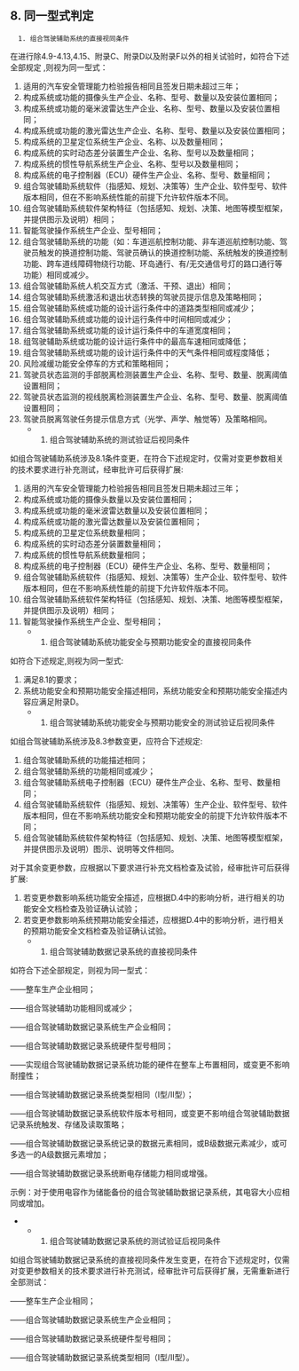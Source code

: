## 8. 同一型式判定
      1. 组合驾驶辅助系统的直接视同条件

在进行除4.9-4.13,4.15、附录C、附录D以及附录F以外的相关试验时，如符合下述全部规定 ,则视为同一型式：

1. 适用的汽车安全管理能力检验报告相同且签发日期未超过三年；
2. 构成系统或功能的摄像头生产企业、名称、型号、数量以及安装位置相同；
3. 构成系统或功能的毫米波雷达生产企业、名称、型号、数量以及安装位置相同；
4. 构成系统或功能的激光雷达生产企业、名称、型号、数量以及安装位置相同；
5. 构成系统的卫星定位系统生产企业、名称、以及数量相同；
6. 构成系统的实时动态差分装置生产企业、名称、型号以及数量相同；
7. 构成系统的惯性导航系统生产企业、名称、型号以及数量相同；
8. 构成系统的电子控制器（ECU）硬件生产企业、名称、型号、数量相同；
9. 组合驾驶辅助系统软件（指感知、规划、决策等）生产企业、软件型号、软件版本相同，但在不影响系统性能的前提下允许软件版本不同。
10. 组合驾驶辅助系统软件架构特征（包括感知、规划、决策、地图等模型框架，并提供图示及说明）相同；
11. 智能驾驶操作系统生产企业、型号相同；
12. 组合驾驶辅助系统的功能（如：车道巡航控制功能、非车道巡航控制功能、驾驶员触发的换道控制功能、驾驶员确认的换道控制功能、系统触发的换道控制功能、跨车道线障碍物绕行功能、环岛通行、有/无交通信号灯的路口通行等功能）相同或减少。
13. 组合驾驶辅助系统人机交互方式（激活、干预、退出）相同；
14. 组合驾驶辅助系统激活和退出状态转换的驾驶员提示信息及策略相同；
15. 组合驾驶辅助系统或功能的设计运行条件中的道路类型相同或减少；
16. 组合驾驶辅助系统或功能的设计运行条件中时间相同或减少；
17. 组合驾驶辅助系统或功能的设计运行条件中的车道宽度相同；
18. 组驾驶辅助系统或功能的设计运行条件中的最高车速相同或降低；
19. 组合驾驶辅助系统或功能的设计运行条件中的天气条件相同或程度降低；
20. 风险减缓功能安全停车的方式和策略相同；
21. 驾驶员状态监测的手部脱离检测装置生产企业、名称、型号、数量、脱离阈值设置相同；
22. 驾驶员状态监测的视线脱离检测装置生产企业、名称、型号、数量、脱离阈值设置相同；
23. 驾驶员脱离驾驶任务提示信息方式（光学、声学、触觉等）及策略相同。
    * 1. 组合驾驶辅助系统的测试验证后视同条件

如组合驾驶辅助系统涉及8.1条件变更，在符合下述规定时，仅需对变更参数相关的技术要求进行补充测试，经审批许可后获得扩展:

1. 适用的汽车安全管理能力检验报告相同且签发日期未超过三年；
2. 构成系统或功能的摄像头数量以及安装位置相同；
3. 构成系统或功能的毫米波雷达数量以及安装位置相同；
4. 构成系统或功能的激光雷达数量以及安装位置相同；
5. 构成系统的卫星定位系统数量相同；
6. 构成系统的实时动态差分装置数量相同；
7. 构成系统的惯性导航系统数量相同；
8. 构成系统的电子控制器（ECU）硬件生产企业、名称、型号、数量相同；
9. 组合驾驶辅助系统软件（指感知、规划、决策等）生产企业、软件型号、软件版本相同，但在不影响系统性能的前提下允许软件版本不同。
10. 组合驾驶辅助系统软件架构特征（包括感知、规划、决策、地图等模型框架，并提供图示及说明）相同；
11. 智能驾驶操作系统生产企业、型号相同；
    * 1. 组合驾驶辅助系统功能安全与预期功能安全的直接视同条件

如符合下述规定,则视为同一型式:

1. 满足8.1的要求；
2. 系统功能安全和预期功能安全描述相同，系统功能安全和预期功能安全描述内容应满足附录D。
   * 1. 组合驾驶辅助系统功能安全与预期功能安全的测试验证后视同条件

如组合驾驶辅助系统涉及8.3参数变更，应符合下述规定:

1. 组合驾驶辅助系统的功能描述相同；
2. 组合驾驶辅助系统的功能相同或减少；
3. 组合驾驶辅助系统电子控制器（ECU）硬件生产企业、名称、型号、数量相同；
4. 组合驾驶辅助系统软件（指感知、规划、决策等）生产企业、软件型号、软件版本相同，但在不影响系统功能安全和预期功能安全的前提下允许软件版本不同；
5. 组合驾驶辅助系统软件架构特征（包括感知、规划、决策、地图等模型框架，并提供图示及说明）图示、说明等文件相同。

对于其余变更参数，应根据以下要求进行补充文档检查及试验，经审批许可后获得扩展:

1. 若变更参数影响系统功能安全描述，应根据D.4中的影响分析，进行相关的功能安全文档检查及验证确认试验；
2. 若变更参数影响系统预期功能安全描述，应根据D.4中的影响分析，进行相关的预期功能安全文档检查及验证确认试验。
   * 1. 组合驾驶辅助数据记录系统的直接视同条件

如符合下述全部规定，则视为同一型式：

——整车生产企业相同；

——组合驾驶辅助功能相同或减少；

——组合驾驶辅助数据记录系统生产企业相同；

——组合驾驶辅助数据记录系统硬件型号相同；

——实现组合驾驶辅助数据记录系统功能的硬件在整车上布置相同，或变更不影响耐撞性；

——组合驾驶辅助数据记录系统类型相同（I型/II型）；

——组合驾驶辅助数据记录系统软件版本号相同，或变更不影响组合驾驶辅助数据记录系统触发、存储及读取策略；

——组合驾驶辅助数据记录系统记录的数据元素相同，或B级数据元素减少，或可多选一的A级数据元素增加；

——组合驾驶辅助数据记录系统断电存储能力相同或增强。

示例：对于使用电容作为储能备份的组合驾驶辅助数据记录系统，其电容大小应相同或增加。

* + 1. 组合驾驶辅助数据记录系统的测试验证后视同条件

如组合驾驶辅助数据记录系统的直接视同条件发生变更，在符合下述规定时，仅需对变更参数相关的技术要求进行补充测试，经审批许可后获得扩展，无需重新进行全部测试：

——整车生产企业相同；

——组合驾驶辅助数据记录系统生产企业相同；

——组合驾驶辅助数据记录系统硬件型号相同；

——组合驾驶辅助数据记录系统类型相同（I型/II型）。